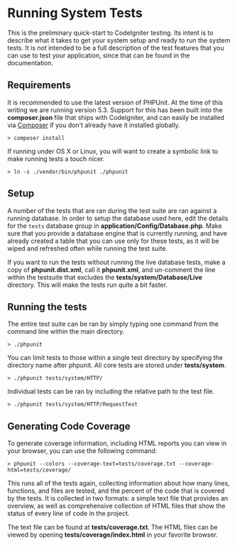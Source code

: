 # Running System Tests

This is the preliminary quick-start to CodeIgniter testing. Its intent is to describe what it takes to get your system setup and ready to run the system tests. It is not intended to be a full description of the test features that you can use to test your application, since that can be found in the documentation. 

## Requirements

It is recommended to use the latest version of PHPUnit. At the time of this writing we are running version 5.3. Support for this has been built into the **composer.json** file that ships with CodeIgniter, and can easily be installed via [Composer](https://getcomposer.org/) if you don't already have it installed globally.

	> composer install

If running under OS X or Linux, you will want to create a symbolic link to make running tests a touch nicer.

	> ln -s ./vendor/bin/phpunit ./phpunit

## Setup

A number of the tests that are ran during the test suite are ran against a running database. In order to setup the database used here, edit the details for the `tests` database group in **application/Config/Database.php**. Make sure that you provide a database engine that is currently running, and have already created a table that you can use only for these tests, as it will be wiped and refreshed often while running the test suite.  

If you want to run the tests without running the live database tests, make a copy of **phpunit.dist.xml**, call it **phpunit.xml**, and un-comment the line within the testsuite that excludes the **tests/system/Database/Live** directory. This will make the tests run quite a bit faster.

## Running the tests

The entire test suite can be ran by simply typing one command from the command line within the main directory.

	> ./phpunit

You can limit tests to those within a single test directory by specifying the directory name after phpunit. All core tests are stored under **tests/system**.

	> ./phpunit tests/system/HTTP/

Individual tests can be ran by including the relative path to the test file.

	> ./phpunit tests/system/HTTP/RequestTest

## Generating Code Coverage

To generate coverage information, including HTML reports you can view in your browser, you can use the following command: 

	> phpunit --colors --coverage-text=tests/coverage.txt --coverage-html=tests/coverage/

This runs all of the tests again, collecting information about how many lines, functions, and files are tested, and the percent of the code that is covered by the tests. It is collected in two formats: a simple text file that provides an overview, as well as comprehensive collection of HTML files that show the status of every line of code in the project. 

The text file can be found at **tests/coverage.txt**. The HTML files can be viewed by opening **tests/coverage/index.html** in your favorite browser.
